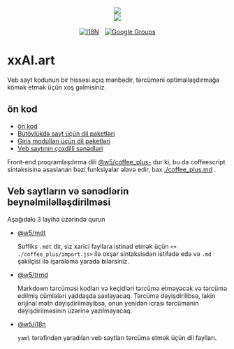 <p align="center"><a href="https://xxai.art"><img src="https://cdn.jsdelivr.net/gh/xxai-art/doc/logo.svg"/></a><br/><a href="https://xxai.art"><img src="https://cdn.jsdelivr.net/gh/xxai-art/doc/xxai.svg"/></a></p><p align="center"><a href="https://github.com/xxai-art/doc#readme"><img alt="I18N" src="https://cdn.jsdelivr.net/gh/wactax/img/t.svg"/></a>　<a href="https://groups.google.com/u/0/g/xxai-art"><img alt="Google Groups" src="https://cdn.jsdelivr.net/gh/wactax/img/g-groups.svg"/></a></p>

# xxAI.art

Veb sayt kodunun bir hissəsi açıq mənbədir, tərcüməni optimallaşdırmağa kömək etmək üçün xoş gəlmisiniz.

## ön kod

* [ön kod](https://github.com/xxai-art/web)
* [Bütövlükdə sayt üçün dil paketləri](https://github.com/xxai-art/web/tree/main/i18n)
* [Giriş modulları üçün dil paketləri](https://github.com/wacpkg/user/tree/main/ui.i18n)
* [Veb saytının çoxdilli sənədləri](https://github.com/xxai-doc)

Front-end proqramlaşdırma dili [@w5/coffee_plus-](http://npmjs.com/@w5/coffee_plus) dur ki, bu da coffeescript sintaksisinə əsaslanan bəzi funksiyalar əlavə edir, bax [./coffee_plus.md](./coffee_plus.md) .

## Veb saytların və sənədlərin beynəlmiləlləşdirilməsi

Aşağıdakı 3 layihə üzərində qurun

* [@w5/mdt](https://www.npmjs.com/package/@w5/mdt)

  Suffiks `.mdt` dir, siz xarici fayllara istinad etmək üçün `<+ ./coffee_plus/import.js>` ilə oxşar sintaksisdən istifadə edə və `.md` şəkilçisi ilə işarələmə yarada bilərsiniz.

* [@w5/trmd](https://www.npmjs.com/package/@w5/trmd)

  Markdown tərcüməsi kodları və keçidləri tərcümə etməyəcək və tərcümə edilmiş cümlələri yaddaşda saxlayacaq. Tərcümə dəyişdirilibsə, lakin orijinal mətn dəyişdirilməyibsə, onun yenidən icrası tərcümənin dəyişdirilməsinin üzərinə yazılmayacaq.

* [@w5/i18n](https://www.npmjs.com/package/@w5/i18n)

  `yaml` tərəfindən yaradılan veb saytları tərcümə etmək üçün dil faylları.
